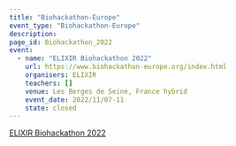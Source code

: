 ```yaml
---
title: "Biohackathon-Europe"
event_type: "Biohackathon-Europe"
description: 
page_id: Biohackathon_2022
event:
  - name: "ELIXIR Biohackathon 2022"
    url: https://www.biohackathon-europe.org/index.html
    organisers: ELIXIR
    teachers: []
    venue: Les Berges de Seine, France hybrid
    event_date: 2022/11/07-11
    state: closed
---
```


[ELIXIR Biohackathon 2022](https://www.biohackathon-europe.org/index.html)


<br>
